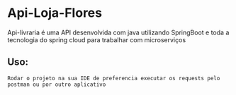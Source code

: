 # Api-Loja-Flores

Api-livraria é uma API desenvolvida com java utilizando SpringBoot e toda a tecnologia do spring cloud para trabalhar com microserviços

## Uso:
```
Rodar o projeto na sua IDE de preferencia executar os requests pelo postman ou por outro aplicativo
```
